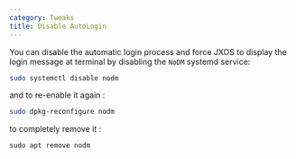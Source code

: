 ```yaml
---
category: Tweaks
title: Disable AutoLogin
---
```


You can disable the automatic login process and force JXOS to display the login message at terminal by disabling the `NoDM` systemd service:

```bash
sudo systemctl disable nodm
```

and to re-enable it again :

```bash
sudo dpkg-reconfigure nodm
```

to completely remove it :

```
sudo apt remove nodm
```








